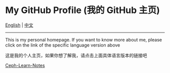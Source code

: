 # My GitHub Profile (我的 GitHub 主页)

[English](README-en.md) | [中文](README-zh-CN.md)

---

This is my personal homepage. If you want to know more about me, please click on the link of the specific language version above

这是我的个人主页，如果你想了解我，请点击上面具体语言版本的链接吧

[Ceph-Learn-Notes](https://github.com/wuhongsong/Ceph-Learn-Notes)
